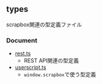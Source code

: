 ## types

scrapbox関連の型定義ファイル

### Document

- [rest.ts](https://doc.deno.land/https://raw.githubusercontent.com/scrapbox-jp/types/0.3.1/rest.ts)
  - REST API関連の型定義
- [userscript.ts](https://doc.deno.land/https://raw.githubusercontent.com/scrapbox-jp/types/0.3.1/userscript.ts)
  - `window.scrapbox`で使う型定義
